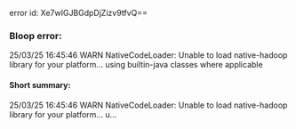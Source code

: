 error id: Xe7wIGJBGdpDjZizv9tfvQ==
### Bloop error:

25/03/25 16:45:46 WARN NativeCodeLoader: Unable to load native-hadoop library for your platform... using builtin-java classes where applicable
#### Short summary: 

25/03/25 16:45:46 WARN NativeCodeLoader: Unable to load native-hadoop library for your platform... u...